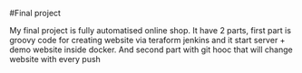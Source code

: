 #Final project

My final project is fully automatised online shop. It have 2 parts,  first part is groovy code for creating website via teraform jenkins and it start server + demo website inside docker. 
And second part with git hooc that will  change website with every push